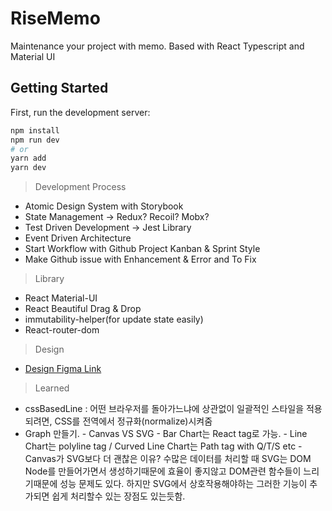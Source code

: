 # RiseMemo

Maintenance your project with memo. Based with React Typescript and Material UI

## Getting Started

First, run the development server:

```bash
npm install
npm run dev
# or
yarn add
yarn dev
```

> Development Process

- Atomic Design System with Storybook
- State Management -> Redux? Recoil? Mobx?
- Test Driven Development -> Jest Library
- Event Driven Architecture
- Start Workflow with Github Project Kanban & Sprint Style
- Make Github issue with Enhancement & Error and To Fix

> Library

- React Material-UI
- React Beautiful Drag & Drop
- immutability-helper(for update state easily)
- React-router-dom

> Design

- [Design Figma Link](https://www.figma.com/file/UseUiYSjf0aLjAQJIpoOhw/RiseOfMemo?node-id=0%3A)

> Learned

- cssBasedLine : 어떤 브라우저를 돌아가느냐에 상관없이 일괄적인 스타일을 적용되려면, CSS를 전역에서 정규화(normalize)시켜줌
- Graph 만들기.
      - Canvas VS SVG
      - Bar Chart는 React tag로 가능.
      - Line Chart는 polyline tag / Curved Line Chart는 Path tag with Q/T/S etc
      - Canvas가 SVG보다 더 괜찮은 이유? 수많은 데이터를 처리할 때 SVG는 DOM Node를 만들어가면서 생성하기때문에 효율이 좋지않고 DOM관련 함수들이 느리기때문에 성능 문제도 있다. 하지만 SVG에서 상호작용해야하는 그러한 기능이 추가되면 쉽게 처리할수 있는 장점도 있는듯함.